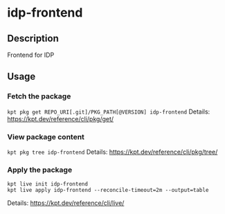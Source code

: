 # idp-frontend

## Description
Frontend for IDP

## Usage

### Fetch the package
`kpt pkg get REPO_URI[.git]/PKG_PATH[@VERSION] idp-frontend`
Details: https://kpt.dev/reference/cli/pkg/get/

### View package content
`kpt pkg tree idp-frontend`
Details: https://kpt.dev/reference/cli/pkg/tree/

### Apply the package
```
kpt live init idp-frontend
kpt live apply idp-frontend --reconcile-timeout=2m --output=table
```
Details: https://kpt.dev/reference/cli/live/
